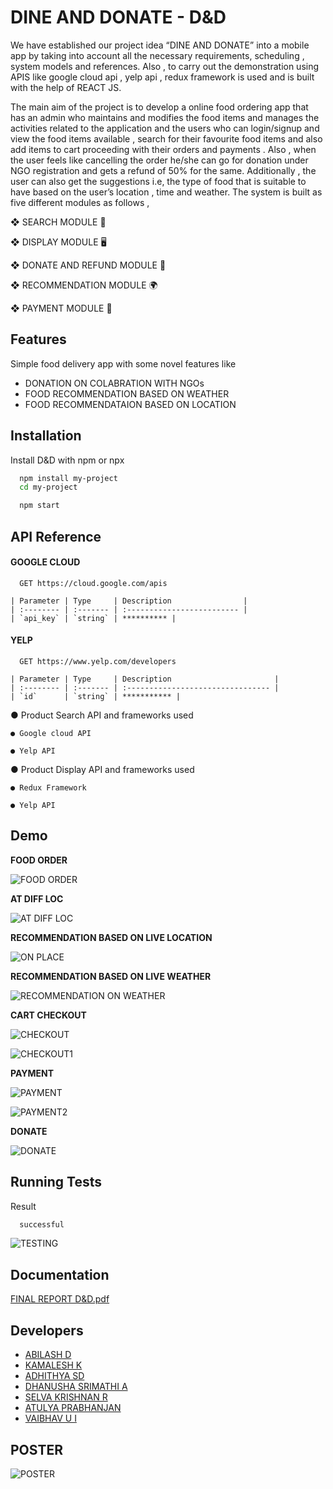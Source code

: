 
# DINE AND DONATE - D&D

We have established our project idea “DINE AND DONATE” into a mobile app by taking into account all the necessary requirements, scheduling , system models and references. Also , to carry out
the demonstration using APIS like google cloud api , yelp api , redux framework is used and is built with the help of REACT JS.

The main aim of the project is to develop a online food ordering app that has an admin who maintains and modifies the food items and manages the activities related to the application
and the users who can login/signup and view the food items available , search for their favourite food items and also add items to cart proceeding with their orders and payments .
Also , when the user feels like cancelling the order he/she can go for donation under NGO registration and gets a refund of 50% for the same. Additionally , the user can also get the
suggestions i.e, the type of food that is suitable to have based on the user’s location , time and
weather. The system is built as five different modules as follows ,


❖ SEARCH MODULE 🔎

❖ DISPLAY MODULE 🖥️

❖ DONATE AND REFUND MODULE 💝

❖ RECOMMENDATION MODULE 🌍

❖ PAYMENT MODULE 🧾





## Features
Simple food delivery app with some novel features like
- DONATION ON COLABRATION WITH NGOs
- FOOD RECOMMENDATION BASED ON WEATHER
- FOOD RECOMMENDATAION BASED ON LOCATION


## Installation

Install D&D with npm or npx

```bash
  npm install my-project
  cd my-project
```
```bash
  npm start
```
    
## API Reference

#### GOOGLE CLOUD

```http
  GET https://cloud.google.com/apis
```

    | Parameter | Type     | Description                |
    | :-------- | :------- | :------------------------- |
    | `api_key` | `string` | ********** |

#### YELP

```http
  GET https://www.yelp.com/developers
```

    | Parameter | Type     | Description                       |
    | :-------- | :------- | :-------------------------------- |
    | `id`      | `string` | *********** |


● Product Search
API and frameworks used

    ● Google cloud API

    ● Yelp API

● Product Display
API and frameworks used
    
    ● Redux Framework

    ● Yelp API
## Demo

**FOOD ORDER**

![FOOD ORDER](https://github.com/Abilash-D/DINE-AND-DONATE/assets/105981228/6e468ac1-907d-4a19-a122-0efd4841a097)


**AT DIFF LOC**

![AT DIFF LOC](https://github.com/Abilash-D/DINE-AND-DONATE/assets/105981228/5e1cc666-289d-43b6-9674-9116221740d6)


**RECOMMENDATION BASED ON LIVE LOCATION**

![ON PLACE](https://github.com/Abilash-D/DINE-AND-DONATE/assets/105981228/e8e96cfa-58e5-4972-9f1b-ea6ffa1fe435)



**RECOMMENDATION BASED ON LIVE WEATHER**

![RECOMMENDATION ON WEATHER](https://github.com/Abilash-D/DINE-AND-DONATE/assets/105981228/39b88998-6cb4-4325-83f1-839a4b3c6970)


**CART CHECKOUT**

![CHECKOUT](https://github.com/Abilash-D/DINE-AND-DONATE/assets/105981228/74df8a4a-fe28-4de9-b22e-f7fd73e8a1eb)

![CHECKOUT1](https://github.com/Abilash-D/DINE-AND-DONATE/assets/105981228/a9d199e9-ec23-4736-bd08-325fda0d45fe)



**PAYMENT**

![PAYMENT](https://github.com/Abilash-D/DINE-AND-DONATE/assets/105981228/b3d5f145-b650-4661-a250-1f15f979cd0f)

![PAYMENT2](https://github.com/Abilash-D/DINE-AND-DONATE/assets/105981228/28fb0120-3d61-49df-867e-18bc375a97f6)


**DONATE**

![DONATE](https://github.com/Abilash-D/DINE-AND-DONATE/assets/105981228/594c8ad7-b0a1-4347-9809-9b9546b2b490)
## Running Tests

Result

```bash
  successful
```
![TESTING ](https://github.com/Abilash-D/DINE-AND-DONATE/assets/105981228/d84144dc-8616-452d-aba8-78ba5050accb)

## Documentation
[FINAL REPORT D&D.pdf](https://github.com/Abilash-D/DINE-AND-DONATE/files/11929701/FINAL.REPORT.D.D.pdf)


## Developers

- [ABILASH D](https://www.github.com/)
- [KAMALESH K](https://www.github.com/)
- [ADHITHYA SD](https://www.github.com/)
- [DHANUSHA SRIMATHI A](https://www.github.com/)
- [SELVA KRISHNAN R](https://www.github.com/)
- [ATULYA PRABHANJAN](https://www.github.com/)
- [VAIBHAV U I](https://www.github.com/)




## POSTER


![POSTER](https://github.com/Abilash-D/DINE-AND-DONATE/assets/105981228/85c16705-10b3-4691-90e4-df142ec425d9)

